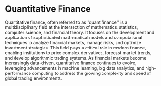 # Quantitative Finance

Quantitative finance, often referred to as "quant finance," is a multidisciplinary field at the intersection of mathematics, statistics, computer science, and financial theory. It focuses on the development and application of sophisticated mathematical models and computational techniques to analyze financial markets, manage risks, and optimize investment strategies. This field plays a critical role in modern finance, enabling institutions to price complex derivatives, forecast market trends, and develop algorithmic trading systems. As financial markets become increasingly data-driven, quantitative finance continues to evolve, leveraging advancements in machine learning, big data analytics, and high-performance computing to address the growing complexity and speed of global trading environments.
